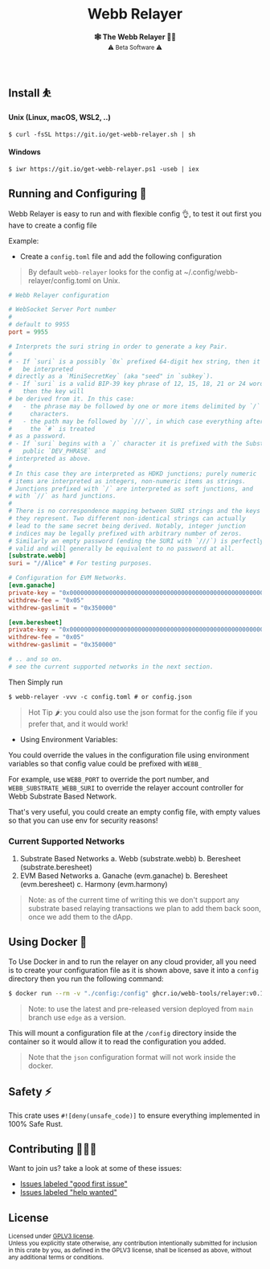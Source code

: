 <h1 align="center">Webb Relayer</h1>

<p align="center">
    <strong>🕸️  The Webb Relayer  🧑‍✈️</strong>
    <br />
    <sub> ⚠️ Beta Software ⚠️ </sub>
</p>

<br />

## Install ⛹️

#### Unix (Linux, macOS, WSL2, ..)

```
$ curl -fsSL https://git.io/get-webb-relayer.sh | sh
```

#### Windows

```
$ iwr https://git.io/get-webb-relayer.ps1 -useb | iex
```




## Running and Configuring 🚀

Webb Relayer is easy to run and with flexible config 👌, to test it out first you have to create a config file

Example:

* Create a `config.toml` file and add the following configuration

> By default `webb-relayer` looks for the config at ~/.config/webb-relayer/config.toml on Unix.

```toml
# Webb Relayer configuration

# WebSocket Server Port number
#
# default to 9955
port = 9955

# Interprets the suri string in order to generate a key Pair.
#
# - If `suri` is a possibly `0x` prefixed 64-digit hex string, then it will
#   be interpreted
# directly as a `MiniSecretKey` (aka "seed" in `subkey`).
# - If `suri` is a valid BIP-39 key phrase of 12, 15, 18, 21 or 24 words,
#   then the key will
# be derived from it. In this case:
#   - the phrase may be followed by one or more items delimited by `/`
#     characters.
#   - the path may be followed by `///`, in which case everything after
#     the `#` is treated
# as a password.
# - If `suri` begins with a `/` character it is prefixed with the Substrate
#   public `DEV_PHRASE` and
# interpreted as above.
#
# In this case they are interpreted as HDKD junctions; purely numeric
# items are interpreted as integers, non-numeric items as strings.
# Junctions prefixed with `/` are interpreted as soft junctions, and
# with `//` as hard junctions.
#
# There is no correspondence mapping between SURI strings and the keys
# they represent. Two different non-identical strings can actually
# lead to the same secret being derived. Notably, integer junction
# indices may be legally prefixed with arbitrary number of zeros.
# Similarly an empty password (ending the SURI with `///`) is perfectly
# valid and will generally be equivalent to no password at all.
[substrate.webb]
suri = "//Alice" # For testing purposes.

# Configuration for EVM Networks.
[evm.ganache]
private-key = "0x000000000000000000000000000000000000000000000000000000000000dead"
withdrew-fee = "0x05"
withdrew-gaslimit = "0x350000"

[evm.beresheet]
private-key = "0x000000000000000000000000000000000000000000000000000000000000c0de"
withdrew-fee = "0x05"
withdrew-gaslimit = "0x350000"

# .. and so on.
# see the current supported networks in the next section.
```

Then Simply run

```
$ webb-relayer -vvv -c config.toml # or config.json
```

> Hot Tip 🌶️: you could also use the json format for the config file if you prefer that, and it would work!

* Using Environment Variables:

You could override the values in the configuration file using environment variables so that config value could be prefixed with `WEBB_`

For example, use `WEBB_PORT` to override the port number, and `WEBB_SUBSTRATE_WEBB_SURI` to override the relayer account controller for Webb Substrate Based Network.

That's very useful, you could create an empty config file, with empty values so that you can use env for security reasons!

### Current Supported Networks

1. Substrate Based Networks
    a. Webb (substrate.webb)
    b. Beresheet (substrate.beresheet)
2. EVM Based Networks
    a. Ganache (evm.ganache)
    b. Beresheet (evm.beresheet)
    c. Harmony (evm.harmony)

> Note: as of the current time of writing this we don't support any substrate based relaying transactions
we plan to add them back soon, once we add them to the dApp.

## Using Docker 🐳

To Use Docker in and to run the relayer on any cloud provider, all you need is to create your configuration file
as it is shown above, save it into a `config` directory then you run the following command:

```sh
$ docker run --rm -v "./config:/config" ghcr.io/webb-tools/relayer:v0.1.0-beta.2 # change the version to the latest one.
```

> Note: to use the latest and pre-released version deployed from `main` branch use `edge` as a version.

This will mount a configuration file at the `/config` directory inside the container so it would allow it to read
the configuration you added.

> Note that the `json` configuration format will not work inside the docker.


## Safety ⚡

This crate uses `#![deny(unsafe_code)]` to ensure everything implemented in
100% Safe Rust.

## Contributing 🧑‍🤝‍🧑

Want to join us? take a look at some of these issues:

- [Issues labeled "good first issue"][good-first-issue]
- [Issues labeled "help wanted"][help-wanted]

[good-first-issue]: https://github.com/webb-tools/relayer/labels/good%20first%20issue
[help-wanted]: https://github.com/webb-tools/relayer/labels/help%20wanted

## License

<sup>
Licensed under <a href="LICENSE">GPLV3 license</a>.
</sup>

<br/>

<sub>
Unless you explicitly state otherwise, any contribution intentionally submitted
for inclusion in this crate by you, as defined in the GPLV3 license, shall
be licensed as above, without any additional terms or conditions.
</sub>

